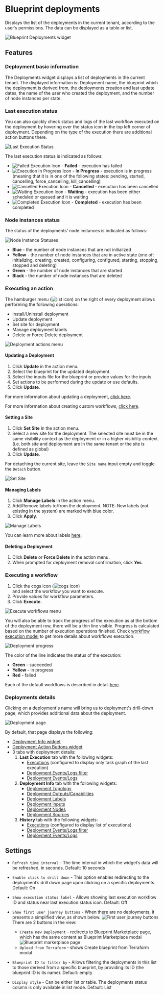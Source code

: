 # Blueprint deployments
Displays the list of the deployments in the current tenant, according to the user’s permissions. The data can be displayed as a table or list.

![Blueprint Deployments widget]( /images/ui/widgets/blueprint-deployments.png )


## Features

### Deployment basic information

The Deployments widget displays a list of deployments in the current tenant. The displayed information is: Deployment name,
the blueprint which the deployment is derived from, the deployments creation and last update dates,
the name of the user who created the deployment, and the number of node instances per state.


### Last execution status

You can also quickly check status and logs of the last workflow executed on the deployment by hovering over the status icon in the top left corner of deployment. Depending on the type of the execution there are additional action buttons there.

![Last Execution Status]( /images/ui/widgets/blueprint-deployments_last-execution-status.png )

The last execution status is indicated as follows:

* ![Failed Execution Icon]( /images/ui/icons/execution-failed-icon.png ) - **Failed** - execution has failed
* ![Execution In Progress Icon]( /images/ui/icons/execution-in-progress-icon.png ) - **In Progress** - execution is in progress (meaning that it is in one of the following states: pending, started, cancelling, force_cancelling, kill_cancelling)
* ![Cancelled Execution Icon]( /images/ui/icons/execution-cancelled-icon.png ) - **Cancelled** - execution has been cancelled
* ![Waiting Execution Icon]( /images/ui/icons/execution-waiting-icon.png ) - **Waiting** - execution has been either scheduled or queued and it is waiting
* ![Completed Execution Icon]( /images/ui/icons/execution-completed-icon.png ) - **Completed** - execution has been completed


### Node instances status

The status of the deployments' node instances is indicated as follows:

![Node Instance Statuses]( /images/ui/widgets/blueprint-deployments_node-statuses.png )

* **Blue** - the number of node instances that are not initialized
* **Yellow** - the number of node instances that are in active state (one of: initializing, creating, created, configuring, configured, starting, stopping, stopped and deleting)
* **Green** - the number of node instances that are started
* **Black** - the number of node instances that are deleted


### Executing an action

The hamburger menu (![list icon]( /images/ui/icons/list-icon.png )) 
on the right of every deployment allows performing the following operations:

* Install/Uninstall deployment
* Update deployment
* Set site for deployment
* Manage deployment labels
* Delete or Force Delete deployment

![Deployment actions menu]( /images/ui/widgets/blueprint-deployments_action-menu.png )


#### Updating a Deployment

1. Click **Update** in the action menu.
2. Select the blueprint for the updated deployment.
3. Select the inputs file for the blueprint or provide values for the inputs.
4. Set actions to be performed during the update or use defaults.  
5. Click **Update**.

For more information about updating a deployment, [click here](/working_with/manager/update-deployment).

For more information about creating custom workflows, [click here](/working_with/workflows/creating-your-own-workflow).


#### Setting a Site

1. Click **Set Site** in the action menu.
2. Select a new site for the deployment. The selected site must be in the same visibility context as the deployment or in a higher visibility context. (i.e. both site and deployment are in the same tenant or the site is defined as global)
3. Click **Update**.

For detaching the current site, leave the `Site name` input empty and toggle the `Detach` button.

![Set Site]( /images/ui/widgets/blueprint-deployments_set-site.png )


#### Managing Labels

1. Click **Manage Labels** in the action menu.
2. Add/Remove labels to/from the deployment. 
   NOTE: New labels (not existing in the system) are marked with blue color.
3. Click **Apply**.

![Manage Labels]( /images/ui/widgets/blueprint-deployments_manage-labels.png )

You can learn more about labels [here](/cli/orch_cli/deployments#labels).


#### Deleting a Deployment

1. Click **Delete** or **Force Delete** in the action menu.
2. When prompted for deployment removal confirmation, click **Yes**.


### Executing a workflow

1. Click the cogs icon (![cogs icon]( /images/ui/icons/execute-workflow-icon.png ))  
   and select the workflow you want to execute.
2. Provide values for workflow parameters.
3. Click **Execute**.

![Execute workflows menu]( /images/ui/widgets/blueprint-deployments_workflows-menu.png )

You will also be able to track the progress of the execution as
at the bottom of the deployment row, there will be a thin line visible. 
Progress is calculated based on the number of execution operations finished.
Check [workflow execution model](/developer/execution_model) 
to get more details about workflows execution. 

![Deployment progress]( /images/ui/widgets/blueprint-deployments_progress-bar.png )

The color of the line indicates the status of the execution:

* **Green** - succeeded
* **Yellow** - in progress
* **Red** - failed


Each of the default workflows is described in detail [here](/working_with/workflows/built-in-workflows).

### Deployments details

Clicking on a deployment's name will bring us to deployment's drill-down page,
which provides additional data about the deployment.

![Deployment page]( /images/ui/widgets/blueprint-deployments_deployment-page.png )

By default, that page displays the following:

* [Deployment Info widget](/working_with/console/widgets/deploymentInfo)
* [Deployment Action Buttons widget](/working_with/console/widgets/deploymentActionButtons)
* 3 tabs with deployment details:
  1. **Last Execution** tab with the following widgets:
      * [Executions](/working_with/console/widgets/executions) (configured to display only task graph of the last execution)
      * [Deployment Events/Logs filter](/working_with/console/widgets/eventsFilter)
      * [Deployment Events/Logs](/working_with/console/widgets/events)
  2. **Deployment Info** tab with the following widgets:
      * [Deployment Topology](/working_with/console/widgets/topology)
      * [Deployment Outputs/Capabilities](/working_with/console/widgets/outputs)
      * [Deployment Labels](/working_with/console/widgets/labels)
      * [Deployment Inputs](/working_with/console/widgets/inputs)
      * [Deployment Nodes](/working_with/console/widgets/nodes)
      * [Deployment Sources](/working_with/console/widgets/blueprintSources)
  3. **History** tab with the following widgets:
      * [Executions](/working_with/console/widgets/executions) (configured to display list of executions)
      * [Deployment Events/Logs filter](/working_with/console/widgets/eventsFilter)
      * [Deployment Events/Logs](/working_with/console/widgets/events)


## Settings

* `Refresh time interval` - The time interval in which the widget’s data will be refreshed, in seconds. Default: 10 seconds
* `Enable click to drill down` - This option enables redirecting to the deployment’s drill down page upon clicking on a specific deployments. Default: On
* `Show execution status label` - Allows showing last execution workflow ID and status near last execution status icon. Default: Off
* `Show first user journey buttons` - When there are no deployments, it presents a simplified view, as shown below.
![First user journey buttons]( /images/ui/widgets/blueprint-deployments_first_user_journey.png)  
There are 2 buttons in the view:
    - `Create new Deployment` - redirects to Blueprint Marketplace page, which has the same content as Blueprint Marketplace modal
    ![Blueprint marketplace page]( /images/ui/widgets/blueprint-marketplace-page.png)  
    - `Upload from Terraform` - shows Create blueprint from Terraform modal 
    
* `Blueprint ID to filter by` - Allows filtering the deployments in this list to those derived from a specific blueprint, by providing its ID (the blueprint ID is its name). Default: empty
* `Display style` - Can be either list or table. The deployments status column is only available in list mode.  Default: List
